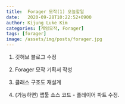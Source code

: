 ```yaml
---
title:  Forager 모작(1) 오늘할일
date:   2020-09-28T10:22:52+0900
author: Kijung Luke Kim
categories: [게임모작, Forager]
tags: [forager]
image: /assets/img/posts/forager.jpg
---
```


1. 깃허브 블로그 수정

2. Forager 모작 기획서 작성 

3. 클래스 구조도 재설계

4. (가능하면) 맵툴 소스 코드 - 플레이어 파트 수정.